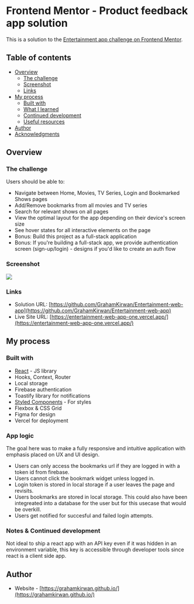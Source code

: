 # Frontend Mentor - Product feedback app solution

This is a solution to the [Entertainment app challenge on Frontend Mentor](https://www.frontendmentor.io/challenges/).

## Table of contents

- [Overview](#overview)
  - [The challenge](#the-challenge)
  - [Screenshot](#screenshot)
  - [Links](#links)
- [My process](#my-process)
  - [Built with](#built-with)
  - [What I learned](#what-i-learned)
  - [Continued development](#continued-development)
  - [Useful resources](#useful-resources)
- [Author](#author)
- [Acknowledgments](#acknowledgments)


## Overview

### The challenge

Users should be able to:

- Navigate between Home, Movies, TV Series, Login and Bookmarked Shows pages
- Add/Remove bookmarks from all movies and TV series
- Search for relevant shows on all pages
- View the optimal layout for the app depending on their device's screen size
- See hover states for all interactive elements on the page
- Bonus: Build this project as a full-stack application
- Bonus: If you're building a full-stack app, we provide authentication screen (sign-up/login) - designs if you'd like to create an auth flow

### Screenshot

![](./preview.png)

### Links

- Solution URL: [https://github.com/GrahamKirwan/Entertainment-web-app](https://github.com/GrahamKirwan/Entertainment-web-app)
- Live Site URL: [https://entertainment-web-app-one.vercel.app/](https://entertainment-web-app-one.vercel.app/)

## My process

### Built with

- [React](https://reactjs.org/) - JS library
- Hooks, Context, Router
- Local storage
- Firebase authentication
- Toastify library for notifications
- [Styled Components](https://styled-components.com/) - For styles
- Flexbox & CSS Grid
- Figma for design
- Vercel for deployment


### App logic

The goal here was to make a fully responsive and intuitive application with emphasis placed on UX and UI design. 
- Users can only access the bookmarks url if they are logged in with a token id from firebase.
- Users cannot click the bookmark widget unless logged in.
- Login token is stored in local storage if a user leaves the page and revisits.
- Users bookmarks are stored in local storage. This could also have been integreated into a database for the user but for this usecase that would be overkill.
- Users get notified for succesful and failed login attempts.



### Notes & Continued development

Not ideal to ship a react app with an API key even if it was hidden in an environment variable, this key is accessible through developer tools since react is a client side app.


## Author

- Website - [https://grahamkirwan.github.io/](https://grahamkirwan.github.io/)
